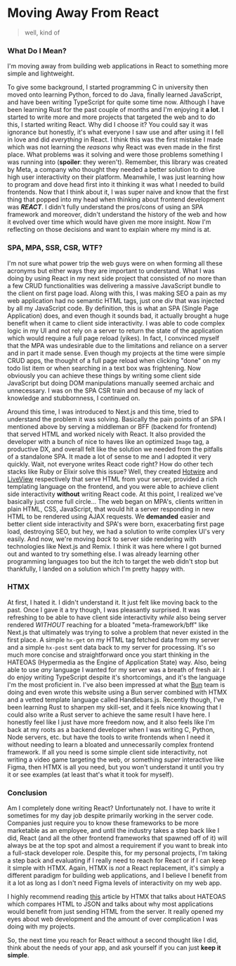 # Moving Away From React

> well, kind of

### What Do I Mean?

I'm moving away from building web applications in React to something more simple and lightweight.

To give some background, I started programming C in university then moved onto learning Python, forced to do Java, finally learned JavaScript, and have been writing TypeScript for quite some time now. Although I have been learning Rust for the past couple of months and I'm enjoying it **a lot**. I started to write more and more projects that targeted the web and to do this, I started writing React. Why did I choose it? You could say it was ignorance but honestly, it's what everyone I saw use and after using it I fell in love and did _everything_ in React. I think this was the first mistake I made which was not learning the _reasons_ why React was even made in the first place. What problems was it solving and were those problems something I was running into (**spoiler**: they weren't). Remember, this library was created by Meta, a company who thought they needed a better solution to drive high user interactivity on their platform. Meanwhile, I was just learning how to program and dove head first into it thinking it was what I needed to build frontends. Now that I think about it, I was super naive and know that the first thing that popped into my head when thinking about frontend development was **_REACT_**. I didn't fully understand the pros/cons of using an SPA framework and moreover, didn't understand the history of the web and how it evolved over time which would have given me more insight. Now I'm reflecting on those decisions and want to explain where my mind is at.

### SPA, MPA, SSR, CSR, WTF?

I'm not sure what power trip the web guys were on when forming all these acronyms but either ways they are important to understand. What I was doing by using React in my next side project that consisted of no more than a few CRUD functionalities was delivering a massive JavaScript bundle to the client on first page load. Along with this, I was making SEO a pain as my web application had no semantic HTML tags, just one div that was injected by all my JavaScript code. By definition, this is what an SPA (Single Page Application) does, and even though it sounds bad, it actually brought a huge benefit when it came to client side interactivity. I was able to code complex logic in my UI and not rely on a server to return the state of the application which would require a full page reload (yikes). In fact, I convinced myself that the MPA was undesirable due to the limitations and reliance on a server and in part it made sense. Even though my projects at the time were simple CRUD apps, the thought of a full page reload when clicking "done" on my todo list item or when searching in a text box was frightening. Now obviously you can achieve these things by writing some client side JavaScript but doing DOM manipulations manually seemed archaic and unnecessary. I was on the SPA CSR train and because of my lack of knowledge and stubbornness, I continued on.

Around this time, I was introduced to Next.js and this time, tried to understand the problem it was solving. Basically the pain points of an SPA I mentioned above by serving a middleman or BFF (backend for frontend) that served HTML and worked nicely with React. It also provided the developer with a bunch of nice to haves like an optimized `Image` tag, a productive DX, and overall felt like the solution we needed from the pitfalls of a standalone SPA. It made a lot of sense to me and I adopted it very quickly. Wait, not everyone writes React code right? How do other tech stacks like Ruby or Elixir solve this issue? Well, they created [Hotwire](https://hotwired.dev/) and [LiveView](https://hexdocs.pm/phoenix_live_view/welcome.html) respectively that serve HTML from your server, provided a rich templating language on the frontend, and you were able to achieve client side interactivity **without** writing React code. At this point, I realized we've basically just come full circle... The web began on MPA's, clients written in plain HTML, CSS, JavaScript, that would hit a server responding in new HTML to be rendered using AJAX requests. We **demanded** easier and better client side interactivity and SPA's were born, exacerbating first page load, destroying SEO, but hey, we had a solution to write complex UI's very easily. And now, we're moving _back_ to server side rendering with technologies like Next.js and Remix. I think it was here where I got burned out and wanted to try something else. I was already learning other programming languages too but the itch to target the web didn't stop but thankfully, I landed on a solution which I'm pretty happy with.

### HTMX

At first, I hated it. I didn't understand it. It just felt like moving back to the past. Once I gave it a try though, I was pleasantly surprised. It was refreshing to be able to have client side interactivity _while_ also being server rendered _WITHOUT_ reaching for a bloated "meta-framework/bff" like Next.js that ultimately was trying to solve a problem that never existed in the first place. A simple `hx-get` on my HTML tag fetched data from my server and a simple `hx-post` sent data back to my server for processing. It's so much more concise and straightforward once you start thinking in the HATEOAS (Hypermedia as the Engine of Application State) way. Also, being able to use _any_ language I wanted for my server was a breath of fresh air. I do enjoy writing TypeScript despite it's shortcomings, and it's the language I'm the most proficient in. I've also been impressed at what the [Bun](https://bun.sh/) team is doing and even wrote this website using a Bun server combined with HTMX and a vetted template language called Handlebars.js. Recently though, I've been learning Rust to sharpen my skill-set, and it feels nice knowing that I could also write a Rust server to achieve the same result I have here. I honestly feel like I just have more freedom now, and it also feels like I'm back at my roots as a backend developer when I was writing C, Python, Node servers, etc. but have the tools to write frontends when I need it without needing to learn a bloated and unnecessarily complex frontend framework. If all you need is some simple client side interactivity, not writing a video game targeting the web, or something _super_ interactive like Figma, then HTMX is all you need, but you won't understand it until you try it or see examples (at least that's what it took for myself).

### Conclusion

Am I completely done writing React? Unfortunately not. I have to write it sometimes for my day job despite primarily working in the server code. Companies just require you to know these frameworks to be more marketable as an employee, and until the industry takes a step back like I did, React (and all the other frontend frameworks that spawned off of it) will always be at the top spot and almost a requirement if you want to break into a full-stack developer role. Despite this, for my personal projects, I'm taking a step back and evaluating if I really need to reach for React or if I can keep it simple with HTMX. Again, HTMX is _not_ a React replacement, it's simply a different paradigm for building web applications, and I believe I benefit from it a lot as long as I don't need Figma levels of interactivity on my web app.

I highly recommend reading [this](https://htmx.org/essays/hateoas/) article by HTMX that talks about HATEOAS which compares HTML to JSON and talks about why most applications would benefit from just sending HTML from the server. It really opened my eyes about web development and the amount of over complication I was doing with my projects.

So, the next time you reach for React without a second thought like I did, think about the needs of your app, and ask yourself if you can just **keep it simple**.
